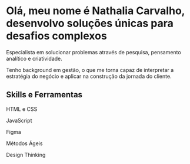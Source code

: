 <h1>Olá, meu nome é Nathalia Carvalho, desenvolvo soluções únicas para desafios complexos</h1>
<p>Especialista em solucionar problemas através de pesquisa, pensamento analítico e criatividade.</p>
<p>Tenho background em gestão, o que me torna capaz de interpretar a estratégia do negócio e aplicar na construção da jornada do cliente.</p>

<h2>Skills e Ferramentas</h2>
<p>HTML e CSS</p>
<p>JavaScript</p>
<p>Figma</p>
<p>Métodos Ágeis</p>
<p>Design Thinking</p>
